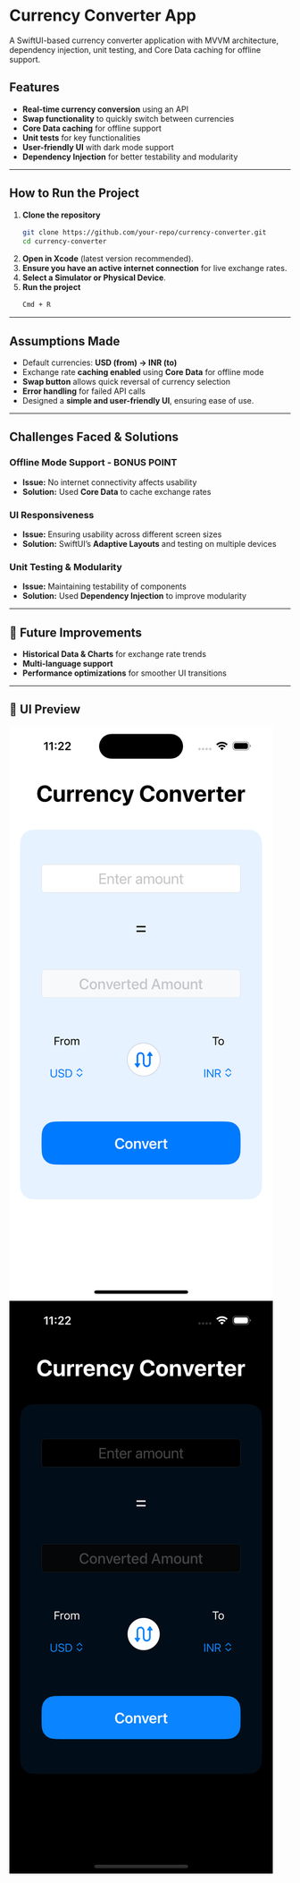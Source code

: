 # Currency Converter App

A SwiftUI-based currency converter application with MVVM architecture, dependency injection, unit testing, and Core Data caching for offline support.

## Features

-  **Real-time currency conversion** using an API
-  **Swap functionality** to quickly switch between currencies
-  **Core Data caching** for offline support
-  **Unit tests** for key functionalities
-  **User-friendly UI** with dark mode support
-  **Dependency Injection** for better testability and modularity

---

##  How to Run the Project

1. **Clone the repository**
   ```sh
   git clone https://github.com/your-repo/currency-converter.git
   cd currency-converter
   ```
2. **Open in Xcode** (latest version recommended).
3. **Ensure you have an active internet connection** for live exchange rates.
4. **Select a Simulator or Physical Device**.
5. **Run the project**
   ```sh
   Cmd + R
   ```

---

##  Assumptions Made

- Default currencies: **USD (from) → INR (to)**
- Exchange rate **caching enabled** using  **Core Data** for offline mode
- **Swap button** allows quick reversal of currency selection
- **Error handling** for failed API calls
- Designed a **simple and user-friendly UI**, ensuring ease of use.

---

##  Challenges Faced & Solutions


###  Offline Mode Support - BONUS POINT
- **Issue:** No internet connectivity affects usability
- **Solution:** Used **Core Data** to cache exchange rates

###  UI Responsiveness
- **Issue:** Ensuring usability across different screen sizes
- **Solution:** SwiftUI’s **Adaptive Layouts** and testing on multiple devices

###  Unit Testing & Modularity
- **Issue:** Maintaining testability of components
- **Solution:** Used **Dependency Injection** to improve modularity

---

## 🎯 Future Improvements

-  **Historical Data & Charts** for exchange rate trends
-  **Multi-language support**
-  **Performance optimizations** for smoother UI transitions

---

## 📸 UI Preview

![Currency Converter UI](currencyConverter/Assets.xcassets/SS.imageset/SS.png)
![Currency Converter UI](currencyConverter/Assets.xcassets/SSDark.imageset/SSDark.png)

